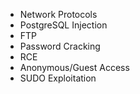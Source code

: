 - Network Protocols
- PostgreSQL Injection
- FTP
- Password Cracking
- RCE
- Anonymous/Guest Access
- SUDO Exploitation